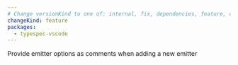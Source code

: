 ```yaml
---
# Change versionKind to one of: internal, fix, dependencies, feature, deprecation, breaking
changeKind: feature
packages:
  - typespec-vscode
---
```


Provide emitter options as comments when adding a new emitter
